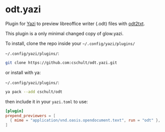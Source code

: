 # odt.yazi

Plugin for [Yazi](https://github.com/sxyazi/yazi) to preview libreoffice
writer (.odt) files with [odt2txt](https://github.com/dstosberg/odt2txt).

This plugin is a only minimal changed copy of glow.yazi.

To install, clone the repo inside your `~/.config/yazi/plugins/`

`~/.config/yazi/plugins/`:

```bash
git clone https://github.com:cschult/odt.yazi.git
```

or install with ya:

`~/.config/yazi/plugins/`:

```bash
ya pack --add cschult/odt
```

then include it in your `yazi.toml` to use:

```toml
[plugin]
prepend_previewers = [
  { mime = "application/vnd.oasis.opendocument.text", run = "odt" },
]
```
